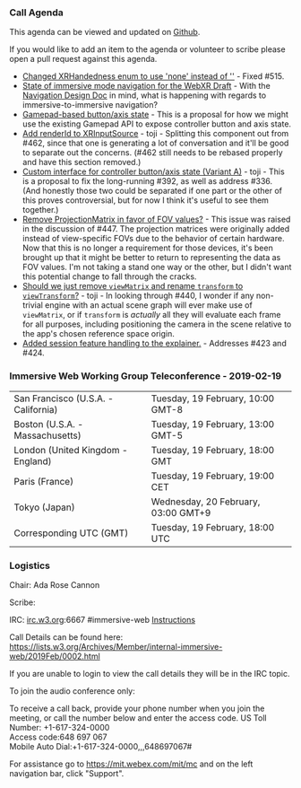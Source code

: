 ### Call Agenda

This agenda can be viewed and updated on [Github](https://github.com/immersive-web/administrivia/blob/master/meetings/wg/2019-02-19-Immersive_Web_Working_Group_Teleconference-agenda.md).

If you would like to add an item to the agenda or volunteer to scribe please open a pull request against this agenda.

* [Changed XRHandedness enum to use 'none' instead of ''](https://github.com/immersive-web/webxr/pull/526) - Fixed #515.
* [State of immersive mode navigation for the WebXR Draft](https://github.com/immersive-web/webxr/issues/517) - With the [Navigation Design Doc](https://github.com/immersive-web/webxr/blob/master/designdocs/navigation.md) in mind, what is happening with regards to immersive-to-immersive navigation? 
* [Gamepad-based button/axis state](https://github.com/immersive-web/webxr/pull/499) - This is a proposal for how we might use the existing Gamepad API to expose controller button and axis state.
* [Add renderId to XRInputSource](https://github.com/immersive-web/webxr/pull/479) - toji - Splitting this component out from #462, since that one is generating a lot of conversation and it'll be good to separate out the concerns. (#462 still needs to be rebased properly and have this section removed.)
* [Custom interface for controller button/axis state (Variant A)](https://github.com/immersive-web/webxr/pull/462) - toji - This is a proposal to fix the long-running #392, as well as address #336. (And honestly those two could be separated if one part or the other of this proves controversial, but for now I think it's useful to see them together.)
* [Remove ProjectionMatrix in favor of FOV values?](https://github.com/immersive-web/webxr/issues/461) - This issue was raised in the discussion of #447.  The projection matrices were originally added instead of view-specific FOVs due to the behavior of certain hardware.  Now that this is no longer a requirement for those devices, it's been brought up that it might be better to return to representing the data as FOV values.  I'm not taking a stand one way or the other, but I didn't want this potential change to fall through the cracks.
* [Should we just remove `viewMatrix` and rename `transform` to `viewTransform`?](https://github.com/immersive-web/webxr/issues/447) - toji - In looking through #440, I wonder if any non-trivial engine with an actual scene graph will ever make use of `viewMatrix`, or if `transform` is _actually_ all they will evaluate each frame for all purposes, including positioning the camera in the scene relative to the app's chosen reference space origin.
* [Added session feature handling to the explainer.](https://github.com/immersive-web/webxr/pull/433) - Addresses #423 and #424.

### Immersive Web Working Group Teleconference - 2019-02-19

<table>
<tr><td> San Francisco (U.S.A. - California) <td> Tuesday, 19 February, 10:00 GMT-8
<tr><td> Boston (U.S.A. - Massachusetts) <td> Tuesday, 19 February, 13:00 GMT-5
<tr><td> London (United Kingdom - England) <td> Tuesday, 19 February, 18:00 GMT
<tr><td> Paris (France) <td> Tuesday, 19 February, 19:00 CET
<tr><td> Tokyo (Japan) <td> Wednesday, 20 February, 03:00 GMT+9
<tr><td> Corresponding UTC (GMT) <td> Tuesday, 19 February, 18:00 UTC
</table>

### Logistics

Chair: Ada Rose Cannon

Scribe:

IRC: [irc.w3.org](http://irc.w3.org/):6667 #immersive-web [Instructions](https://github.com/immersive-web/administrivia/blob/master/IRC.md)

Call Details can be found here: https://lists.w3.org/Archives/Member/internal-immersive-web/2019Feb/0002.html

If you are unable to login to view the call details they will be in the IRC topic.

To join the audio conference only: 

To receive a call back, provide your phone number when you join the meeting, or call the number below and enter the access code.
US Toll Number: +1-617-324-0000  
Access code:648 697 067  
Mobile Auto Dial:+1-617-324-0000,,,648697067#

For assistance go to https://mit.webex.com/mit/mc  and on the left navigation bar, click "Support".
          
